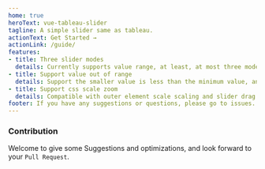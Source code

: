 ```yaml
---
home: true
heroText: vue-tableau-slider
tagline: A simple slider same as tableau.
actionText: Get Started →
actionLink: /guide/
features:
- title: Three slider modes
  details: Currently supports value range, at least, at most three modes.
- title: Support value out of range
  details: Support the smaller value is less than the minimum value, and the larger value is greater than the maximum value.
- title: Support css scale zoom
  details: Compatible with outer element scale scaling and slider drag events.
footer: If you have any suggestions or questions, please go to issues.
---
```


### Contribution
Welcome to give some Suggestions and optimizations, and look forward to your `Pull Request`.